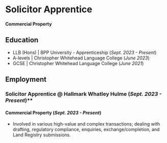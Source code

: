 # Solicitor Apprentice

#### Commercial Property

## Education
- LLB (Hons) | BPP University - Apprenticeship (_Sept. 2023 - Present_)								       		
- A-levels | Christopher Whitehead Language College (_June 2023_)	 			        		
- GCSE | Christopher Whitehead Language College (_June 2021_)

## Employment
### Solicitor Apprentice @ Hallmark Whatley Hulme (_Sept. 2023 - Present_)**
#### Commercial Property (_Sept. 2023 - Present_)
- Involved in various high-value and complex transactions; dealing with drafting, regulatory compliance, enquiries, exchange/completion, and Land Registry submissions. 


